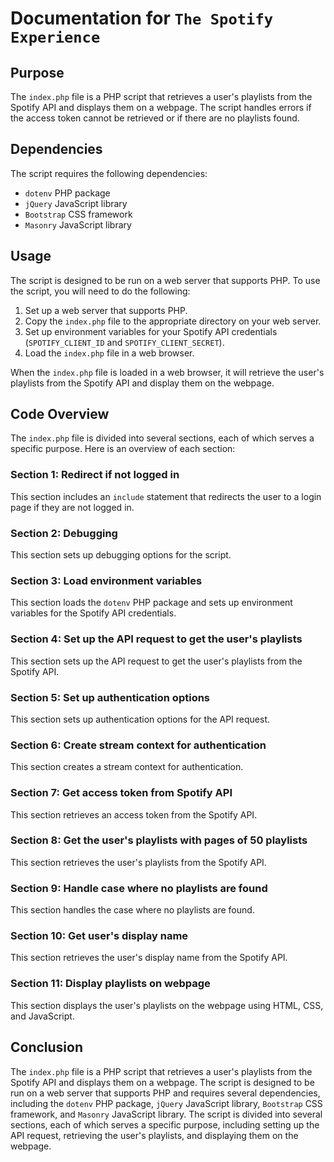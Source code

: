 # Documentation for `The Spotify Experience`

## Purpose
The `index.php` file is a PHP script that retrieves a user's playlists from the Spotify API and displays them on a webpage. The script handles errors if the access token cannot be retrieved or if there are no playlists found.

## Dependencies
The script requires the following dependencies:
- `dotenv` PHP package
- `jQuery` JavaScript library
- `Bootstrap` CSS framework
- `Masonry` JavaScript library

## Usage
The script is designed to be run on a web server that supports PHP. To use the script, you will need to do the following:
1. Set up a web server that supports PHP.
2. Copy the `index.php` file to the appropriate directory on your web server.
3. Set up environment variables for your Spotify API credentials (`SPOTIFY_CLIENT_ID` and `SPOTIFY_CLIENT_SECRET`).
4. Load the `index.php` file in a web browser.

When the `index.php` file is loaded in a web browser, it will retrieve the user's playlists from the Spotify API and display them on the webpage.

## Code Overview
The `index.php` file is divided into several sections, each of which serves a specific purpose. Here is an overview of each section:

### Section 1: Redirect if not logged in
This section includes an `include` statement that redirects the user to a login page if they are not logged in.

### Section 2: Debugging
This section sets up debugging options for the script.

### Section 3: Load environment variables
This section loads the `dotenv` PHP package and sets up environment variables for the Spotify API credentials.

### Section 4: Set up the API request to get the user's playlists
This section sets up the API request to get the user's playlists from the Spotify API.

### Section 5: Set up authentication options
This section sets up authentication options for the API request.

### Section 6: Create stream context for authentication
This section creates a stream context for authentication.

### Section 7: Get access token from Spotify API
This section retrieves an access token from the Spotify API.

### Section 8: Get the user's playlists with pages of 50 playlists
This section retrieves the user's playlists from the Spotify API.

### Section 9: Handle case where no playlists are found
This section handles the case where no playlists are found.

### Section 10: Get user's display name
This section retrieves the user's display name from the Spotify API.

### Section 11: Display playlists on webpage
This section displays the user's playlists on the webpage using HTML, CSS, and JavaScript.

## Conclusion
The `index.php` file is a PHP script that retrieves a user's playlists from the Spotify API and displays them on a webpage. The script is designed to be run on a web server that supports PHP and requires several dependencies, including the `dotenv` PHP package, `jQuery` JavaScript library, `Bootstrap` CSS framework, and `Masonry` JavaScript library. The script is divided into several sections, each of which serves a specific purpose, including setting up the API request, retrieving the user's playlists, and displaying them on the webpage.